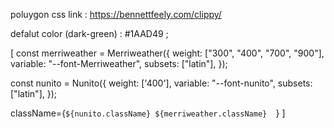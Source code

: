 poluygon css link : https://bennettfeely.com/clippy/

defalut color (dark-green) : #1AAD49 ;

<!-- font style section  -->
[
const merriweather = Merriweather({
  weight: ["300", "400", "700", "900"],
  variable: "--font-Merriweather",
  subsets: ["latin"],
});

const nunito = Nunito({
  weight: ['400'],
  variable: "--font-nunito",
  subsets: ["latin"],
});

 className={`${nunito.className} ${merriweather.className}  `}
]
